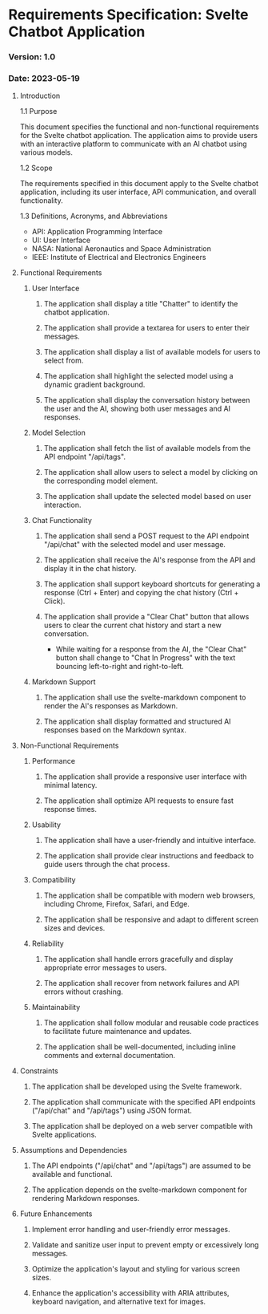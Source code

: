 # Requirements Specification: Svelte Chatbot Application

### Version: 1.0
### Date: 2023-05-19

1. Introduction

   1.1 Purpose

      This document specifies the functional and non-functional requirements for the Svelte chatbot application. The application aims to provide users with an interactive platform to communicate with an AI chatbot using various models.

   1.2 Scope
   
      The requirements specified in this document apply to the Svelte chatbot application, including its user interface, API communication, and overall functionality.

   1.3 Definitions, Acronyms, and Abbreviations

      - API: Application Programming Interface
      - UI: User Interface
      - NASA: National Aeronautics and Space Administration
      - IEEE: Institute of Electrical and Electronics Engineers

2. Functional Requirements

   1. User Interface

      1. The application shall display a title "Chatter" to identify the chatbot application.

      1. The application shall provide a textarea for users to enter their messages.

      1. The application shall display a list of available models for users to select from.

      1. The application shall highlight the selected model using a dynamic gradient background.
      
      1. The application shall display the conversation history between the user and the AI, showing both user messages and AI responses.

   1. Model Selection

      1. The application shall fetch the list of available models from the API endpoint "/api/tags".

      1. The application shall allow users to select a model by clicking on the corresponding model element.

      1. The application shall update the selected model based on user interaction.

   1. Chat Functionality

      1. The application shall send a POST request to the API endpoint "/api/chat" with the selected model and user message.

      1. The application shall receive the AI's response from the API and display it in the chat history.

      1. The application shall support keyboard shortcuts for generating a response (Ctrl + Enter) and copying the chat history (Ctrl + Click).

      1. The application shall provide a "Clear Chat" button that allows users to clear the current chat history and start a new conversation.

         * While waiting for a response from the AI, the "Clear Chat" button shall change to "Chat In Progress" with the text bouncing left-to-right and right-to-left.

   1. Markdown Support

      1. The application shall use the svelte-markdown component to render the AI's responses as Markdown.

      1. The application shall display formatted and structured AI responses based on the Markdown syntax.

3. Non-Functional Requirements

   1. Performance

      1. The application shall provide a responsive user interface with minimal latency.

      1. The application shall optimize API requests to ensure fast response times.

   1. Usability

      1. The application shall have a user-friendly and intuitive interface.

      1. The application shall provide clear instructions and feedback to guide users through the chat process.

   1. Compatibility

      1. The application shall be compatible with modern web browsers, including Chrome, Firefox, Safari, and Edge.

      1. The application shall be responsive and adapt to different screen sizes and devices.

   1. Reliability

      1. The application shall handle errors gracefully and display appropriate error messages to users.

      1. The application shall recover from network failures and API errors without crashing.

   1. Maintainability

      1. The application shall follow modular and reusable code practices to facilitate future maintenance and updates.

      1. The application shall be well-documented, including inline comments and external documentation.

4. Constraints

   1. The application shall be developed using the Svelte framework.
   
   1. The application shall communicate with the specified API endpoints ("/api/chat" and "/api/tags") using JSON format.
   
   1. The application shall be deployed on a web server compatible with Svelte applications.

5. Assumptions and Dependencies
   
   1. The API endpoints ("/api/chat" and "/api/tags") are assumed to be available and functional.
   
   1. The application depends on the svelte-markdown component for rendering Markdown responses.

6. Future Enhancements
   
   1. Implement error handling and user-friendly error messages.
   
   1. Validate and sanitize user input to prevent empty or excessively long messages.
   
   1. Optimize the application's layout and styling for various screen sizes.
   
   1. Enhance the application's accessibility with ARIA attributes, keyboard navigation, and alternative text for images.
